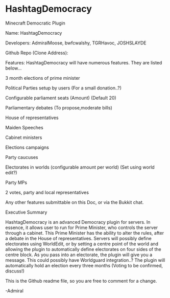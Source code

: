 HashtagDemocracy
================
Minecraft Democratic Plugin

Name: HashtagDemocracy

Developers: AdmiralMoose, bwfcwalshy, TGRHavoc, JOSHSLAYDE

Github Repo (Clone Address): 

Features: HashtagDemocracy will have numerous features. They are listed below…

3 month elections of prime minister

Political Parties setup by users (For a small donation..?)

Configurable parliament seats (Amount) (Default 20)

Parliamentary debates  (To propose,moderate bills)

House of representatives

Maiden Speeches

Cabinet ministers

Elections campaigns

Party caucuses

Electorates in worlds (configurable amount per world) (Set using world edit?)

Party MPs

2 votes, party and local representatives

Any other features submittable on this Doc, or via the Bukkit chat.

Executive Summary

HashtagDemocracy is an advanced Democracy plugin for servers. In essence, it allows user to run for Prime Minister, who controls the server through a cabinet. This Prime Minister has the ability to alter the rules, after a debate in the House of representatives. Servers will possibly define electorates using WorldEdit, or by setting a centre point of the world and allowing the plugin to automatically define electorates on four sides of the centre block. As you pass into an electorate, the plugin will give you a message. This could possibly have Worldguard integration..? The plugin will automatically hold an election every three months (Voting to be confirmed, discuss!)

This is the Github readme file, so you are free to comment for a change.

-Admiral
